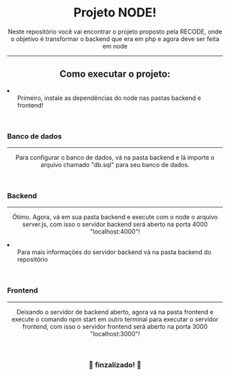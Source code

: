 <h1 align="center">
    Projeto NODE!
</h1>
<p align="center">Neste repositório você vai encontrar o projeto proposto pela RECODE, onde o objetivo é transformar o backend que era em php e agora deve ser feita em node</p>
<hr>
<h2 align="center">
    Como executar o projeto:
</h2>
<li>
    <ul>Primeiro, instale as dependências do node nas pastas backend e frontend!</ul>
</li>
<br>
<h3>Banco de dados</h3>
<hr>
<p align="center">Para configurar o banco de dados, vá na pasta backend e lá importe o arquivo chamado "db.sql" para seu banco de dados.</p>
<br>
<h3>Backend</h3>
<hr>
<p align="center">Ótimo. Agora, vá em sua pasta backend e execute com o node o arquivo server.js, com isso o servidor backend será aberto na porta 4000 "localhost:4000"!</p>
<li><ul>Para mais informações do servidor backend vá na pasta backend do repositório</ul></li>
<br>
<h3>Frontend</h3>
<hr>
<p align="center">Deixando o servidor de backend aberto, agora vá na pasta frontend e execute o comando npm start em outro terminal para executar o servidor frontend,
com isso o servidor frontend será aberto na porta 3000 "localhost:3000"!</p>
<br>
<h3 align="center">
   🌌 finzalizado! 🌌
</h3>
